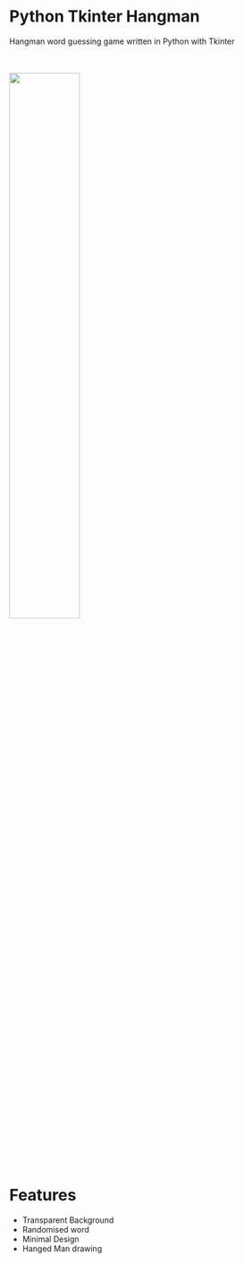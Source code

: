# Python Tkinter Hangman
Hangman word guessing game written in Python with Tkinter

<br></br>
<img width= "50%" src="https://user-images.githubusercontent.com/76784461/155130917-b13442e9-7d25-47f2-b3ba-f26177e50edf.gif">

# Features
- Transparent Background
- Randomised word
- Minimal Design
- Hanged Man drawing
